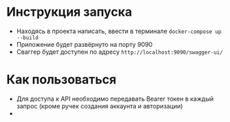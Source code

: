 # Инструкция запуска
- Находясь в проекта написать, ввести в терминале ``` docker-compose up --build ```
- Приложение будет развёрнуто на порту 9090
- Сваггер будет доступен по адресу ``` http://localhost:9090/swagger-ui/ ```


# Как пользоваться
- Для доступа к API необходимо передавать Bearer токен в каждый запрос (кроме ручек создания аккаунта и авторизации)
- 
